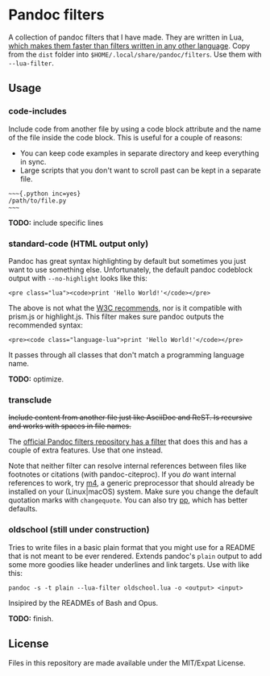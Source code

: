 # Pandoc filters

A collection of pandoc filters that I have made. They are written in Lua, [which makes
them faster than filters written in any other language][1]. Copy from the `dist` folder
into `$HOME/.local/share/pandoc/filters`. Use them with `--lua-filter`.

[1]: https://pandoc.org/lua-filters.html

## Usage

### code-includes

Include code from another file by using a code block attribute and the name of the file
inside the code block. This is useful for a couple of reasons:

- You can keep code examples in separate directory and keep everything in sync.
- Large scripts that you don't want to scroll past can be kept in a separate file.

```
~~~{.python inc=yes}
/path/to/file.py
~~~
```

**TODO:** include specific lines

### standard-code (HTML output only)

Pandoc has great syntax highlighting by default but sometimes you just want to use
something else. Unfortunately, the default pandoc codeblock output with `--no-highlight`
looks like this:

    <pre class="lua"><code>print 'Hello World!'</code></pre>

The above is not what the [W3C recommends][spec], nor is it compatible with prism.js or
highlight.js. This filter makes sure pandoc outputs the recommended syntax:

    <pre><code class="language-lua">print 'Hello World!'</code></pre>

It passes through all classes that don't match a programming language name.

[spec]: https://www.w3.org/TR/html5/text-level-semantics.html#the-code-element

**TODO:** optimize.

### transclude

~~Include content from another file just like AsciiDoc and ReST. Is recursive and works
with spaces in file names.~~

The [official Pandoc filters repository has a filter][paf] that does this and has a
couple of extra features. Use that one instead.

Note that neither filter can resolve internal references between files like footnotes or
citations (with pandoc-citeproc).
If you _do_ want internal references to work, try [m4], a generic preprocessor that
should already be installed on your (Linux|macOS) system. Make sure you change the
default quotation marks with `changequote`. You can also try [pp], which has better
defaults.

[paf]: https://github.com/pandoc/lua-filters/tree/master/include-files
[m4]: https://www.gnu.org/software/m4/m4.html
[pp]: http://christophe.delord.free.fr/pp/download.html

### oldschool (still under construction)

Tries to write files in a basic plain format that you might use for a README that is not
meant to be ever rendered. Extends pandoc's `plain` output to add some more goodies like
header underlines and link targets. Use with like this:

    pandoc -s -t plain --lua-filter oldschool.lua -o <output> <input>

Insipired by the READMEs of Bash and Opus.

**TODO:** finish.

## License

Files in this repository are made available under the MIT/Expat License.
